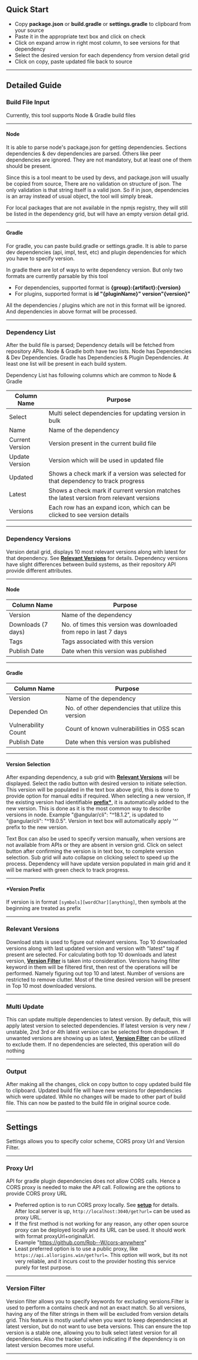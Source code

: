 ## Quick Start
- Copy **package.json** or **build.gradle** or **settings.gradle** to clipboard from your source
- Paste it in the appropriate text box and click on check
- Click on expand arrow in right most column, to see versions for that dependency
- Select the desired version for each dependency from version detail grid
- Click on copy, paste updated file back to source

---

## Detailed Guide

### Build File Input
Currently, this tool supports Node & Gradle build files

---

#### Node
It is able to parse node's package.json for getting dependencies. Sections dependencies & dev dependencies are parsed. Others like peer dependencies are ignored.
They are not mandatory, but at least one of them should be present. 

Since this is a tool meant to be used by devs, and package.json will usually be copied from source, There are no validation on structure of json.
The only validation is that string itself is a valid json. So if in json, dependencies is an array instead of usual object, the tool will simply break.

For local packages that are not available in the npmjs registry, they will still be listed in the dependency grid, but will have an empty version detail grid.

---

#### Gradle
For gradle, you can paste build.gradle or settings.gradle. It is able to parse dev dependencies (api, impl, test, etc) and plugin dependencies for which you have to specify version.

In gradle there are lot of ways to write dependency version. But only two formats are currently parsable by this tool
- For dependencies, supported format is **{group}:{artifact}:{version}**
- For plugins, supported format is **id "{pluginName}" version"{version}"**

All the dependencies / plugins which are not in this format will be ignored. And dependencies in above format will be processed.

---

### Dependency List
After the build file is parsed; Dependency details will be fetched from repository APIs. Node & Gradle both have two lists. Node has Dependencies & Dev Dependencies. Gradle has Dependencies & Plugin Dependencies. At least one list will be present in each build system.

Dependency List has following columns which are common to Node & Gradle

| Column Name       | Purpose                                                           |
|-------------------|-------------------------------------------------------------------|
| Select            | Multi select dependencies for updating version in bulk            |
| Name              | Name of the dependency                                            |
| Current Version   | Version present in the current build file                         |
| Update Version    | Version which will be used in updated file                        |
| Updated           | Shows a check mark if a version was selected for that dependency to track progress |
| Latest            | Shows a check mark if current version matches the latest version from relevant versions |
| Versions          | Each row has an expand icon, which can be clicked to see version details |

---

### Dependency Versions
Version detail grid, displays 10 most relevant versions along with latest for that dependency.
See **[Relevant Versions](/user-guide?id=relevant-versions)** for details.
Dependency versions have slight differences between build systems, as their repository API provide different attributes.

---

#### Node

| Column Name       | Purpose                                                           |
|-------------------|-------------------------------------------------------------------|
| Version           | Name of the dependency                                            |
| Downloads (7 days)| No. of times this version was downloaded from repo in last 7 days |
| Tags              | Tags associated with this version                                 |
| Publish Date      | Date when this version was published                              |

---

#### Gradle
| Column Name           | Purpose                                                           |
|-----------------------|-------------------------------------------------------------------|
| Version               | Name of the dependency                                            |
| Depended On           | No. of other dependencies that utilize this version               |
| Vulnerability Count   | Count of known vulnerabilities in OSS scan                        |
| Publish Date          | Date when this version was published                              |

---

#### Version Selection
After expanding dependency, a sub grid with **[Relevant Versions](/user-guide?id=relevant-versions)** will be displayed.
Select the radio button with desired version to initiate selection.
This version will be populated in the text box above grid, this is done to provide option for manual edits if required.
When selecting a new version, If the existing version had identifiable **[prefix*](/user-guide?id=version-prefix)**,
it is automatically added to the new version. This is done as it is the most common way to describe versions in node.
Example "@angular/cli": "^18.1.2", is updated to "@angular/cli": "^19.0.5". Version in text box will automatically apply '^' prefix to the new version.

Text Box can also be used to specify version manually, when versions are not available from APIs or they are absent in version grid.
Click on select button after confirming the version is in text box, to complete version selection.
Sub grid will auto collapse on clicking select to speed up the process.
Dependency will have update version populated in main grid and it will be marked with green check to track progress.

---

#### *Version Prefix
If version is in format ```[symbols][wordChar][anything]```, then symbols at the beginning are treated as prefix

---

### Relevant Versions
Download stats is used to figure out relevant versions. Top 10 downloaded versions along with last updated version and version with "latest" tag if present are selected.
For calculating both top 10 downloads and latest version, **[Version Filter](/user-guide?id=version-filter)** is taken into consideration.
Versions having filter keyword in them will be filtered first, then rest of the operations will be performed. Namely figuring out top 10 and latest.
Number of versions are restricted to remove clutter. Most of the time desired version will be present in Top 10 most downloaded versions.

---

### Multi Update
This can update multiple dependencies to latest version. By default, this will apply latest version to selected dependencies.
If latest version is very new / unstable, 2nd 3rd or 4th latest version can be selected from dropdown.
If unwanted versions are showing up as latest, **[Version Filter](/user-guide?id=version-filter)** can be utilized to exclude them.
If no dependencies are selected, this operation will do nothing

---

### Output
After making all the changes, click on copy button to copy updated build file to clipboard. Updated build file will have new versions for dependencies which were updated.
While no changes will be made to other part of build file. This can now be pasted to the build file in original source code.

---

## Settings
Settings allows you to specify color scheme, CORS proxy Url and Version Filter.

---

### Proxy Url
API for gradle plugin dependencies does not allow CORS calls. Hence a CORS proxy is needed to make the API call.
Following are the options to provide CORS proxy URL
- Preferred option is to run CORS proxy locally. See **[setup](/dev-guide?id=setup)** for details.
After local server is up, ```http://localhost:3040/get?url=``` can be used as proxy URL.
- If the first method is not working for any reason, any other open source proxy can be deployed locally and its URL can be used.
It should work with format proxyUrl+originalUrl.  
Example "https://github.com/Rob--W/cors-anywhere"
- Least preferred option is to use a public proxy, like ```https://api.allorigins.win/get?url=```.
This option will work, but its not very reliable, and it incurs cost to the provider hosting this service purely for test purpose.

---

### Version Filter
Version filter allows you to specify keywords for excluding versions.Filter is used to perform a contains check and not an exact match.
So all versions, having any of the filter strings in them will be excluded from version details grid.
This feature is mostly useful when you want to keep dependencies at latest version, but do not want to use beta versions.
This can ensure the top version is a stable one, allowing you to bulk select latest version for all dependencies.
Also the tracker column indicating if the dependency is on latest version becomes more useful.

---